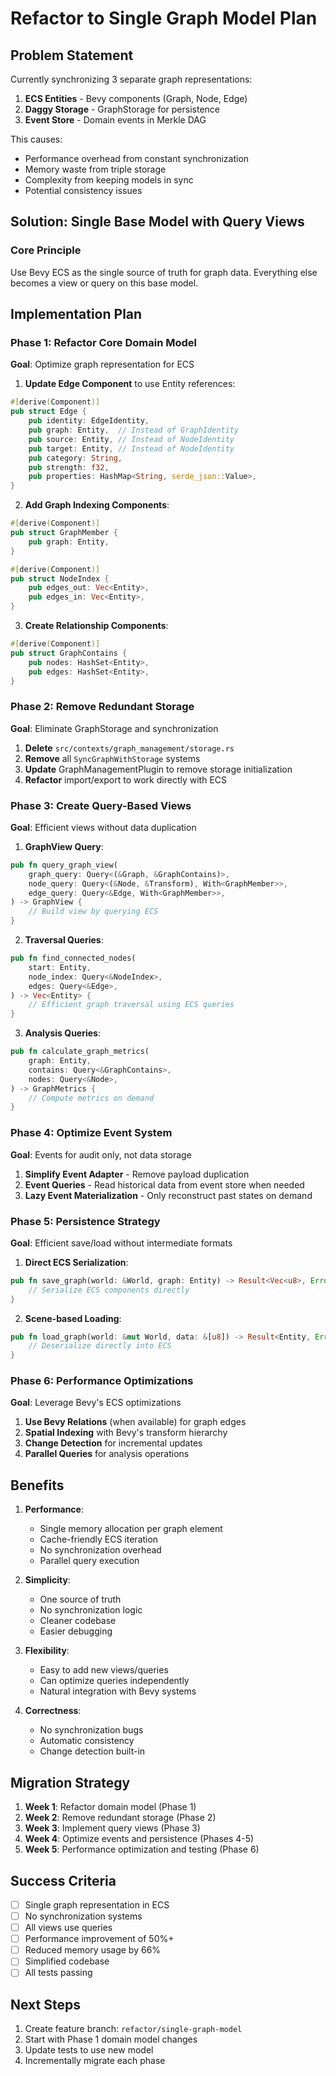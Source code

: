 # Refactor to Single Graph Model Plan

## Problem Statement
Currently synchronizing 3 separate graph representations:
1. **ECS Entities** - Bevy components (Graph, Node, Edge)
2. **Daggy Storage** - GraphStorage for persistence
3. **Event Store** - Domain events in Merkle DAG

This causes:
- Performance overhead from constant synchronization
- Memory waste from triple storage
- Complexity from keeping models in sync
- Potential consistency issues

## Solution: Single Base Model with Query Views

### Core Principle
Use Bevy ECS as the single source of truth for graph data. Everything else becomes a view or query on this base model.

## Implementation Plan

### Phase 1: Refactor Core Domain Model
**Goal**: Optimize graph representation for ECS

1. **Update Edge Component** to use Entity references:
```rust
#[derive(Component)]
pub struct Edge {
    pub identity: EdgeIdentity,
    pub graph: Entity,  // Instead of GraphIdentity
    pub source: Entity, // Instead of NodeIdentity
    pub target: Entity, // Instead of NodeIdentity
    pub category: String,
    pub strength: f32,
    pub properties: HashMap<String, serde_json::Value>,
}
```

2. **Add Graph Indexing Components**:
```rust
#[derive(Component)]
pub struct GraphMember {
    pub graph: Entity,
}

#[derive(Component)]
pub struct NodeIndex {
    pub edges_out: Vec<Entity>,
    pub edges_in: Vec<Entity>,
}
```

3. **Create Relationship Components**:
```rust
#[derive(Component)]
pub struct GraphContains {
    pub nodes: HashSet<Entity>,
    pub edges: HashSet<Entity>,
}
```

### Phase 2: Remove Redundant Storage
**Goal**: Eliminate GraphStorage and synchronization

1. **Delete** `src/contexts/graph_management/storage.rs`
2. **Remove** all `SyncGraphWithStorage` systems
3. **Update** GraphManagementPlugin to remove storage initialization
4. **Refactor** import/export to work directly with ECS

### Phase 3: Create Query-Based Views
**Goal**: Efficient views without data duplication

1. **GraphView Query**:
```rust
pub fn query_graph_view(
    graph_query: Query<(&Graph, &GraphContains)>,
    node_query: Query<(&Node, &Transform), With<GraphMember>>,
    edge_query: Query<&Edge, With<GraphMember>>,
) -> GraphView {
    // Build view by querying ECS
}
```

2. **Traversal Queries**:
```rust
pub fn find_connected_nodes(
    start: Entity,
    node_index: Query<&NodeIndex>,
    edges: Query<&Edge>,
) -> Vec<Entity> {
    // Efficient graph traversal using ECS queries
}
```

3. **Analysis Queries**:
```rust
pub fn calculate_graph_metrics(
    graph: Entity,
    contains: Query<&GraphContains>,
    nodes: Query<&Node>,
) -> GraphMetrics {
    // Compute metrics on demand
}
```

### Phase 4: Optimize Event System
**Goal**: Events for audit only, not data storage

1. **Simplify Event Adapter** - Remove payload duplication
2. **Event Queries** - Read historical data from event store when needed
3. **Lazy Event Materialization** - Only reconstruct past states on demand

### Phase 5: Persistence Strategy
**Goal**: Efficient save/load without intermediate formats

1. **Direct ECS Serialization**:
```rust
pub fn save_graph(world: &World, graph: Entity) -> Result<Vec<u8>, Error> {
    // Serialize ECS components directly
}
```

2. **Scene-based Loading**:
```rust
pub fn load_graph(world: &mut World, data: &[u8]) -> Result<Entity, Error> {
    // Deserialize directly into ECS
}
```

### Phase 6: Performance Optimizations
**Goal**: Leverage Bevy's ECS optimizations

1. **Use Bevy Relations** (when available) for graph edges
2. **Spatial Indexing** with Bevy's transform hierarchy
3. **Change Detection** for incremental updates
4. **Parallel Queries** for analysis operations

## Benefits

1. **Performance**:
   - Single memory allocation per graph element
   - Cache-friendly ECS iteration
   - No synchronization overhead
   - Parallel query execution

2. **Simplicity**:
   - One source of truth
   - No synchronization logic
   - Cleaner codebase
   - Easier debugging

3. **Flexibility**:
   - Easy to add new views/queries
   - Can optimize queries independently
   - Natural integration with Bevy systems

4. **Correctness**:
   - No synchronization bugs
   - Automatic consistency
   - Change detection built-in

## Migration Strategy

1. **Week 1**: Refactor domain model (Phase 1)
2. **Week 2**: Remove redundant storage (Phase 2)
3. **Week 3**: Implement query views (Phase 3)
4. **Week 4**: Optimize events and persistence (Phases 4-5)
5. **Week 5**: Performance optimization and testing (Phase 6)

## Success Criteria

- [ ] Single graph representation in ECS
- [ ] No synchronization systems
- [ ] All views use queries
- [ ] Performance improvement of 50%+
- [ ] Reduced memory usage by 66%
- [ ] Simplified codebase
- [ ] All tests passing

## Next Steps

1. Create feature branch: `refactor/single-graph-model`
2. Start with Phase 1 domain model changes
3. Update tests to use new model
4. Incrementally migrate each phase

